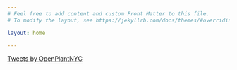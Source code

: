 ```yaml
---
# Feel free to add content and custom Front Matter to this file.
# To modify the layout, see https://jekyllrb.com/docs/themes/#overriding-theme-defaults

layout: home

---
```

<a
   class="twitter-timeline"
   href="https://twitter.com/OpenPlantNYC?ref_src=twsrc%5Etfw"
   data-theme="dark">
  Tweets by OpenPlantNYC
</a>
<script
   async
   src="https://platform.twitter.com/widgets.js"
   charset="utf-8">
</script>
